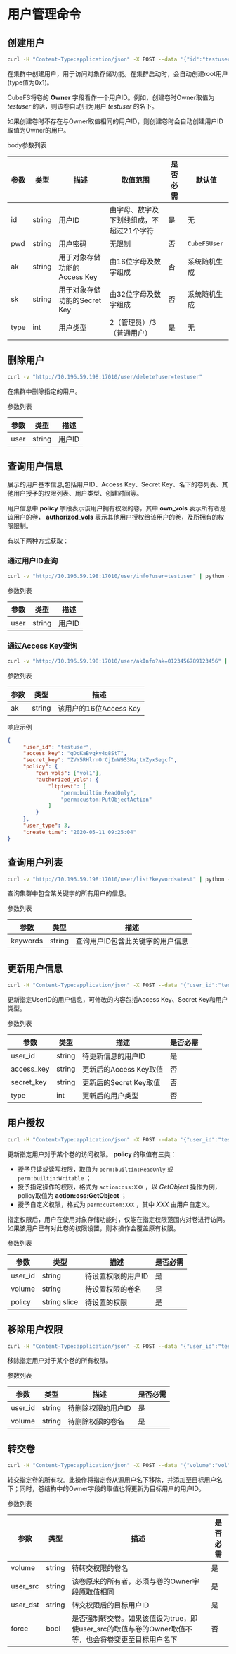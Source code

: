 # 用户管理命令

## 创建用户

``` bash
curl -H "Content-Type:application/json" -X POST --data '{"id":"testuser","pwd":"12345","type":3}' "http://10.196.59.198:17010/user/create"
```

在集群中创建用户，用于访问对象存储功能。在集群启动时，会自动创建root用户(type值为0x1)。

CubeFS将卷的 **Owner** 字段看作一个用户ID。例如，创建卷时Owner取值为
*testuser* 的话，则该卷自动归为用户 *testuser* 的名下。

如果创建卷时不存在与Owner取值相同的用户ID，则创建卷时会自动创建用户ID取值为Owner的用户。

body参数列表

| 参数   | 类型     | 描述                  | 取值范围                  | 是否必需 | 默认值          |
|------|--------|---------------------|-----------------------|------|--------------|
| id   | string | 用户ID                | 由字母、数字及下划线组成，不超过21个字符 | 是    | 无            |
| pwd  | string | 用户密码                | 无限制                   | 否    | `CubeFSUser` |
| ak   | string | 用于对象存储功能的Access Key | 由16位字母及数字组成           | 否    | 系统随机生成       |
| sk   | string | 用于对象存储功能的Secret Key | 由32位字母及数字组成           | 否    | 系统随机生成       |
| type | int    | 用户类型                | 2（管理员）/3（普通用户）        | 是    | 无            |

## 删除用户

``` bash
curl -v "http://10.196.59.198:17010/user/delete?user=testuser"
```

在集群中删除指定的用户。

参数列表

| 参数   | 类型     | 描述   |
|------|--------|------|
| user | string | 用户ID |

## 查询用户信息

展示的用户基本信息,包括用户ID、Access Key、Secret
Key、名下的卷列表、其他用户授予的权限列表、用户类型、创建时间等。

用户信息中 **policy** 字段表示该用户拥有权限的卷，其中 **own_vols**
表示所有者是该用户的卷， **authorized_vols**
表示其他用户授权给该用户的卷，及所拥有的权限限制。

有以下两种方式获取：

### 通过用户ID查询

``` bash
curl -v "http://10.196.59.198:17010/user/info?user=testuser" | python -m json.tool
```

参数列表

| 参数   | 类型     | 描述   |
|------|--------|------|
| user | string | 用户ID |


### 通过Access Key查询

``` bash
curl -v "http://10.196.59.198:17010/user/akInfo?ak=0123456789123456" | python -m json.tool
```

参数列表

| 参数  | 类型     | 描述                |
|-----|--------|-------------------|
| ak  | string | 该用户的16位Access Key |

响应示例

``` json
{
     "user_id": "testuser",
     "access_key": "gDcKaBvqky4g8StT",
     "secret_key": "ZVY5RHlrnOrCjImW9S3MajtYZyxSegcf",
     "policy": {
         "own_vols": ["vol1"],
         "authorized_vols": {
             "ltptest": [
                 "perm:builtin:ReadOnly",
                 "perm:custom:PutObjectAction"
             ]
         }
     },
     "user_type": 3,
     "create_time": "2020-05-11 09:25:04"
}
```

## 查询用户列表

``` bash
curl -v "http://10.196.59.198:17010/user/list?keywords=test" | python -m json.tool
```

查询集群中包含某关键字的所有用户的信息。

参数列表

| 参数       | 类型     | 描述                |
|----------|--------|-------------------|
| keywords | string | 查询用户ID包含此关键字的用户信息 |

## 更新用户信息

``` bash
curl -H "Content-Type:application/json" -X POST --data '{"user_id":"testuser","access_key":"KzuIVYCFqvu0b3Rd","secret_key":"iaawlCchJeeuGSnmFW72J2oDqLlSqvA5","type":3}' "http://10.196.59.198:17010/user/update"
```

更新指定UserID的用户信息，可修改的内容包括Access Key、Secret
Key和用户类型。

参数列表

| 参数         | 类型     | 描述               | 是否必需 |
|------------|--------|------------------|------|
| user_id    | string | 待更新信息的用户ID       | 是    |
| access_key | string | 更新后的Access Key取值 | 否    |
| secret_key | string | 更新后的Secret Key取值 | 否    |
| type       | int    | 更新后的用户类型         | 否    |

## 用户授权

``` bash
curl -H "Content-Type:application/json" -X POST --data '{"user_id":"testuser","volume":"vol","policy":["perm:builtin:ReadOnly","perm:custom:PutObjectAction"]}' "http://10.196.59.198:17010/user/updatePolicy"
```

更新指定用户对于某个卷的访问权限。 **policy** 的取值有三类：

-   授予只读或读写权限，取值为 `perm:builtin:ReadOnly` 或
    `perm:builtin:Writable` ；
-   授予指定操作的权限，格式为 `action:oss:XXX` ，以 *GetObject*
    操作为例，policy取值为 **action:oss:GetObject** ；
-   授予自定义权限，格式为 `perm:custom:XXX` ，其中 *XXX* 由用户自定义。

指定权限后，用户在使用对象存储功能时，仅能在指定权限范围内对卷进行访问。如果该用户已有对此卷的权限设置，则本操作会覆盖原有权限。

参数列表

| 参数      | 类型           | 描述         | 是否必需 |
|---------|--------------|------------|------|
| user_id | string       | 待设置权限的用户ID | 是    |
| volume  | string       | 待设置权限的卷名   | 是    |
| policy  | string slice | 待设置的权限     | 是    |

## 移除用户权限

``` bash
curl -H "Content-Type:application/json" -X POST --data '{"user_id":"testuser","volume":"vol"}' "http://10.196.59.198:17010/user/removePolicy"
```

移除指定用户对于某个卷的所有权限。

参数列表

| 参数      | 类型     | 描述         | 是否必需 |
|---------|--------|------------|------|
| user_id | string | 待删除权限的用户ID | 是    |
| volume  | string | 待删除权限的卷名   | 是    |

## 转交卷

``` bash
curl -H "Content-Type:application/json" -X POST --data '{"volume":"vol","user_src":"user1","user_dst":"user2","force":true}' "http://10.196.59.198:17010/user/transferVol"
```

转交指定卷的所有权。此操作将指定卷从源用户名下移除，并添加至目标用户名下；同时，卷结构中的Owner字段的取值也将更新为目标用户的用户ID。

参数列表

| 参数       | 类型     | 描述                                                         | 是否必需 |
|----------|--------|------------------------------------------------------------|------|
| volume   | string | 待转交权限的卷名                                                   | 是    |
| user_src | string | 该卷原来的所有者，必须与卷的Owner字段原取值相同                                 | 是    |
| user_dst | string | 转交权限后的目标用户ID                                               | 是    |
| force    | bool   | 是否强制转交卷。如果该值设为true，即使user_src的取值与卷的Owner取值不等，也会将卷变更至目标用户名下 | 否    |
